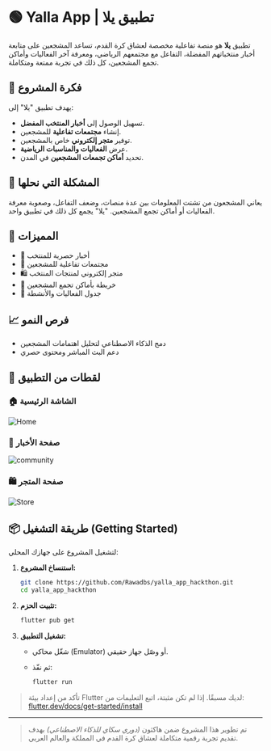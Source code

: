 # 🟢 Yalla App | تطبيق يلا

تطبيق **يلا** هو منصة تفاعلية مخصصة لعشاق كرة القدم، تساعد المشجعين على متابعة أخبار منتخباتهم المفضلة، التفاعل مع مجتمعهم الرياضي، ومعرفة آخر الفعاليات وأماكن تجمع المشجعين، كل ذلك في تجربة ممتعة ومتكاملة.

## 📱 فكرة المشروع

يهدف تطبيق "يلا" إلى:

- تسهيل الوصول إلى **أخبار المنتخب المفضل**.
- إنشاء **مجتمعات تفاعلية** للمشجعين.
- توفير **متجر إلكتروني** خاص بالمشجعين.
- عرض **الفعاليات والمناسبات الرياضية**.
- تحديد **أماكن تجمعات المشجعين** في المدن.

## 🎯 المشكلة التي نحلها

يعاني المشجعون من تشتت المعلومات بين عدة منصات، وضعف التفاعل، وصعوبة معرفة الفعاليات أو أماكن تجمع المشجعين. "يلا" يجمع كل ذلك في تطبيق واحد.

## 🚀 المميزات

- 📰 أخبار حصرية للمنتخب
- 👥 مجتمعات تفاعلية للمشجعين
- 🛍️ متجر إلكتروني لمنتجات المنتخب
- 📍 خريطة بأماكن تجمع المشجعين
- 🎉 جدول الفعاليات والأنشطة

## 📈 فرص النمو
- دمج الذكاء الاصطناعي لتحليل اهتمامات المشجعين
- دعم البث المباشر ومحتوى حصري

## 📸 لقطات من التطبيق


### 🏠 الشاشة الرئيسية
![Home](assets/screenshots/home.png)

### 📰 صفحة الأخبار
![community](assets/screenshots/community.png)

### 🛍️ صفحة المتجر
![Store](assets/screenshots/store.png)


## 📦 طريقة التشغيل (Getting Started)

لتشغيل المشروع على جهازك المحلي:

1. **استنساخ المشروع:**

   ```bash
   git clone https://github.com/Rawadbs/yalla_app_hackthon.git
   cd yalla_app_hackthon
   ```

2. **تثبيت الحزم:**

   ```bash
   flutter pub get
   ```

3. **تشغيل التطبيق:**

   - شغّل محاكي (Emulator) أو وصّل جهاز حقيقي.
   - ثم نفّذ:

     ```bash
     flutter run
     ```

> تأكد من إعداد بيئة Flutter لديك مسبقًا. إذا لم تكن مثبتة، اتبع التعليمات من: [flutter.dev/docs/get-started/install](https://flutter.dev/docs/get-started/install)

---

> تم تطوير هذا المشروع ضمن هاكثون *(دوري سكاي للذكاء الاصطناعي)* بهدف تقديم تجربة رقمية متكاملة لعشاق كرة القدم في المملكة والعالم العربي.

